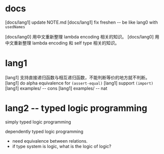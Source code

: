 # docs

[docs/lang1] update NOTE.md
[docs/lang1] fix freshen -- be like lang0 with `usedNames`

[docs/lang0] 用中文重新整理 lambda encoding 相关的知识。
[docs/lang0] 用中文重新整理 lambda encoding 和 self type 相关的知识。

# lang1

[lang1] 支持直接递归函数与相互递归函数，不能判断等价的地方就不判断。
[lang1] do alpha equivalence for `(assert-equal)`
[lang1] support `(import)`
[lang1] examples/ -- cons
[lang1] examples/ -- nat

# lang2 -- typed logic programming

simply typed logic programming

dependently typed logic programming

- need equivalence between relations.
- if type system is logic, what is the logic of logic?

